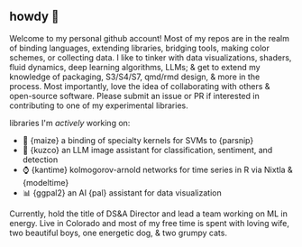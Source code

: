 ## howdy 👋

<!--
**frankiethull/frankiethull** is a ✨ _special_ ✨ repository because its `README.md` (this file) appears on your GitHub profile.

Here are some ideas to get you started:

- 🔭 I’m currently working on ...
- 🌱 I’m currently learning ...
- 👯 I’m looking to collaborate on ...
- 🤔 I’m looking for help with ...
- 💬 Ask me about ...
- 📫 How to reach me: ...
- 😄 Pronouns: ...
- ⚡ Fun fact: ...
-->

Welcome to my personal github account! Most of my repos are in the realm of binding languages, extending libraries, bridging tools, making color schemes, or collecting data. I like to tinker with data visualizations, shaders, fluid dynamics, deep learning algorithms, LLMs; & get to extend my knowledge of packaging, S3/S4/S7, qmd/rmd design, & more in the process. Most importantly, love the idea of collaborating with others & open-source software. Please submit an issue or PR if interested in contributing to one of my experimental libraries.  

libraries I'm *actively* working on: 
- :corn: {maize} a binding of specialty kernels for SVMs to {parsnip}
- :llama: {kuzco} an LLM image assistant for classification, sentiment, and detection  
- :watch: {kantime} kolmogorov-arnold networks for time series in R via Nixtla & {modeltime}
- :bar_chart: {ggpal2} an AI {pal} assistant for data visualization

  
Currently, hold the title of DS&A Director and lead a team working on ML in energy. Live in Colorado and most of my free time is spent with loving wife, two beautiful boys, one energetic dog, & two grumpy cats. 
